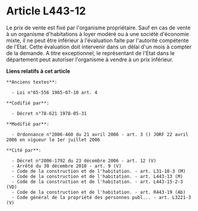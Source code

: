 # Article L443-12

Le prix de vente est fixé par l'organisme propriétaire. Sauf en cas de vente à un organisme d'habitations à loyer modéré ou à
une société d'économie mixte, il ne peut être inférieur à l'évaluation faite par l'autorité compétente de l'Etat. Cette
évaluation doit intervenir dans un délai d'un mois à compter de la demande. A titre exceptionnel, le représentant de l'Etat
dans le département peut autoriser l'organisme à vendre à un prix inférieur.

**Liens relatifs à cet article**

	**Anciens textes**:

	  - Loi n°65-556 1965-07-10 art. 4

	**Codifié par**:

	  - Décret n°78-621 1978-05-31

	**Modifié par**:

	  - Ordonnance n°2006-460 du 21 avril 2006 - art. 3 () JORF 22 avril 2006 en vigueur le 1er juillet 2006

	**Cité par**:

	  - Décret n°2006-1792 du 23 décembre 2006 - art. 12 (V)
	  - Arrêté du 30 décembre 2010 - art. 9 (V)
	  - Code de la construction et de l'habitation. - art. L31-10-3 (M)
	  - Code de la construction et de l'habitation. - art. L443-13 (M)
	  - Code de la construction et de l'habitation. - art. L443-15-2-3 (VD)
	  - Code de la construction et de l'habitation. - art. R443-19 (Ab)
	  - Code général de la propriété des personnes publ... - art. L3221-3 (V)
